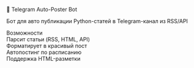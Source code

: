  🤖 Telegram Auto-Poster Bot  

Бот для авто публикации Python-статей в Telegram-канал из RSS/API

 Возможности  
Парсит статьи (RSS, HTML, API)  
Форматирует в красивый пост  
Автопостинг по расписанию  
 Поддержка HTML-разметки  


   
